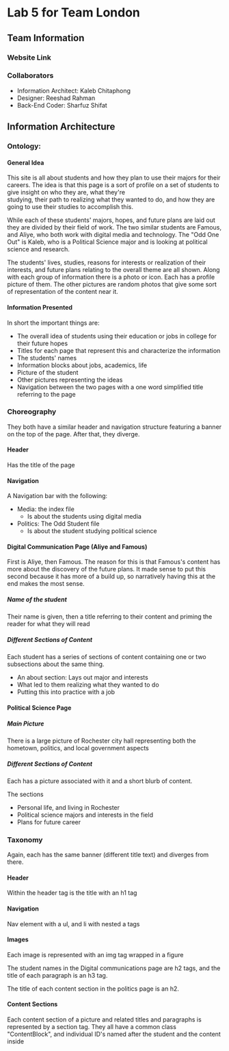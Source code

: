 # Lab 5 for Team London

## Team Information

### Website Link

### Collaborators

- Information Architect: Kaleb Chitaphong
- Designer: Reeshad Rahman
- Back-End Coder: Sharfuz Shifat

## Information Architecture

### Ontology:

#### General Idea

This site is all about students and how they plan to use their majors 
for their careers. The idea is that this page is a sort of profile 
on a set of students to give insight on who they are, what they're  
studying, their path to realizing what they wanted to do, and how 
they are going to use their studies to accomplish this.

While each of these students' majors, hopes, and future 
plans are laid out they are divided by their field of work. The two 
similar students are Famous, and Aliye, who both work with digital 
media and technology. The "Odd One Out" is Kaleb, who is a 
Political Science major and is looking at political science 
and research.

The students' lives, studies, reasons for interests or realization
of their interests, and future plans relating to the overall theme
are all shown. Along with each group of information there is a photo
or icon. Each has a profile picture of them. The other pictures are
random photos that give some sort of representation of the content near it.

#### Information Presented

In short the important things are:
- The overall idea of students using their education or jobs in
college for their future hopes
- Titles for each page that represent this and characterize
the information
- The students' names
- Information blocks about jobs, academics, life
- Picture of the student
- Other pictures representing the ideas
- Navigation between the two pages with a one
word simplified title referring to the page

### Choreography

They both have a similar header and navigation structure featuring
a banner on the top of the page. After that, they diverge.

#### Header

Has the title of the page

#### Navigation

A Navigation bar with the following:
- Media: the index file
  - Is about the students using digital media
- Politics: The Odd Student file
  - Is about the student studying political science
  

#### Digital Communication Page (Aliye and Famous)

First is Aliye, then Famous. The reason for this is that
Famous's content has more about the discovery of the future 
plans. It made sense to put this second because it has more of 
a build up, so narratively having this at the end makes the most
sense.

##### Name of the student 
  
Their name is given, then a title referring to their content
and priming the reader for what they will read

##### Different Sections of Content

Each student has a series of sections of content containing
one or two subsections about the same thing.

- An about section: Lays out major and interests
- What led to them realizing what they wanted to do
- Putting this into practice with a job

#### Political Science Page

##### Main Picture

There is a large picture of Rochester city hall representing
both the hometown, politics, and local government aspects

##### Different Sections of Content

Each has a picture associated with it and a short blurb
of content.

The sections
- Personal life, and living in Rochester
- Political science majors and interests in the field
- Plans for future career

### Taxonomy

Again, each has the same banner (different title text) and
diverges from there.

#### Header

Within the header tag is the title with an h1 tag

#### Navigation

Nav element with a ul, and li with nested a tags

#### Images

Each image is represented with an img tag wrapped in a figure

The student names in the Digital communications page are h2 tags,
and the title of each paragraph is an h3 tag.

The title of each content section in the politics page is an h2.

#### Content Sections

Each content section of a picture and related titles and paragraphs
is represented by a section tag. They all have a common class "ContentBlock",
and individual ID's named after the student and the content inside
